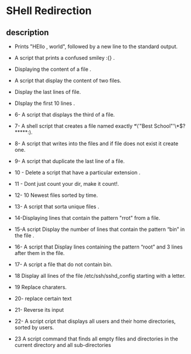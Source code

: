 # SHell Redirection

## description 

* Prints "HEllo , world", followed by a new line to the standard output.

* A script that prints a confused smiley :{} .

* Displaying the content of a file .

* A script that display the content of two files.

* Display the last lines of file.

* DIsplay the first 10 lines .

* 6- A script that displays the third of a file.

* 7- A shell script that creates a file named exactly \*\\'"Best School"\'\\*$\?\*\*\*\*\*:).

* 8- A script that writes into the files and if file does not exist it create one.

* 9- A script that duplicate the last line of a file.

* 10 - Delete a script that have a particular extension .

* 11 - Dont just count your dir, make it count!.

* 12- 10 Newest files sorted by time.

* 13- A script that sorta unique files .

* 14-Displaying lines that contain the pattern "rrot" from a file.

* 15-A script Display the number of lines that contain the pattern “bin” in the file .

* 16- A script that Display lines containing the pattern “root” and 3 lines after them in the file.

* 17- A script a file that do not contain bin.

* 18 Display all lines of the file /etc/ssh/sshd_config starting with a letter.

* 19 Replace charaters.

* 20- replace certain text

* 21- Reverse its input

* 22- A script cript that displays all users and their home directories, sorted by users.

* 23 A script  command that finds all empty files and directories in the current directory and all sub-directories
